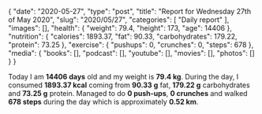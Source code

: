 {
    "date": "2020-05-27",
    "type": "post",
    "title": "Report for Wednesday 27th of May 2020",
    "slug": "2020\/05\/27",
    "categories": [
        "Daily report"
    ],
    "images": [],
    "health": {
        "weight": 79.4,
        "height": 173,
        "age": 14406
    },
    "nutrition": {
        "calories": 1893.37,
        "fat": 90.33,
        "carbohydrates": 179.22,
        "protein": 73.25
    },
    "exercise": {
        "pushups": 0,
        "crunches": 0,
        "steps": 678
    },
    "media": {
        "books": [],
        "podcast": [],
        "youtube": [],
        "movies": [],
        "photos": []
    }
}

Today I am <strong>14406 days</strong> old and my weight is <strong>79.4 kg</strong>. During the day, I consumed <strong>1893.37 kcal</strong> coming from <strong>90.33 g</strong> fat, <strong>179.22 g</strong> carbohydrates and <strong>73.25 g</strong> protein. Managed to do <strong>0 push-ups</strong>, <strong>0 crunches</strong> and walked <strong>678 steps</strong> during the day which is approximately <strong>0.52 km</strong>.